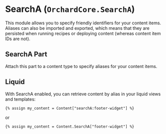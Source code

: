 # SearchA (`OrchardCore.SearchA`)

This module allows you to specify friendly identifiers for your content items. 
Aliases can also be imported and exported, which means that they are persisted when running recipes or deploying content (whereas content item IDs are not).

## SearchA Part

Attach this part to a content type to specify aliases for your content items.

## Liquid

With SearchA enabled, you can retrieve content by alias in your liquid views and templates:

```liquid
{% assign my_content = Content["searchA:footer-widget"] %}
```

or

```liquid
{% assign my_content = Content.SearchA["footer-widget"] %}
```

